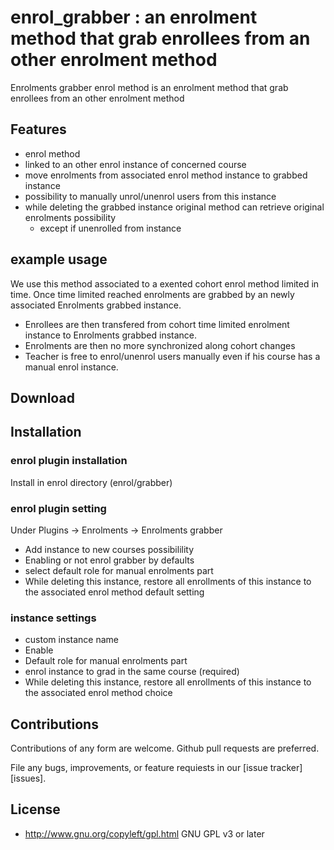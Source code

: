 # enrol_grabber : an enrolment method that grab enrollees from an other enrolment method

Enrolments grabber enrol method is an enrolment method that grab enrollees from an other enrolment method

## Features
* enrol method
* linked to an other enrol instance of concerned course
* move enrolments from associated enrol method instance to grabbed instance
* possibility to manually unrol/unenrol users from this instance
* while deleting the grabbed instance original method can retrieve original enrolments possibility
  * except if unenrolled from instance

## example usage 
We use this method associated to a exented cohort enrol method limited in time. Once time limited reached enrolments are grabbed by an newly associated Enrolments grabbed instance.
* Enrollees are then transfered from cohort time limited enrolment instance to Enrolments grabbed instance.
* Enrolments are then no more synchronized along cohort changes
* Teacher is free to enrol/unenrol users manually even if his course has a manual enrol instance.

    
## Download

## Installation

### enrol plugin installation
Install in enrol directory (enrol/grabber)

### enrol plugin setting
Under Plugins -> Enrolments -> Enrolments grabber
* Add instance to new courses possibilility
* Enabling or not enrol grabber by defaults
* select default role for manual enrolments part
* While deleting this instance, restore all enrollments of this instance to the associated enrol method default setting

### instance settings
* custom instance name
* Enable
* Default role for manual enrolments part
* enrol instance to grad in the same course (required)
* While deleting this instance, restore all enrollments of this instance to the associated enrol method choice

## Contributions

Contributions of any form are welcome. Github pull requests are preferred.

File any bugs, improvements, or feature requiests in our [issue tracker][issues].

## License
* http://www.gnu.org/copyleft/gpl.html GNU GPL v3 or later
